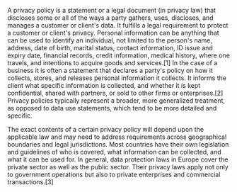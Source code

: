 A privacy policy is a statement or a legal document (in privacy law) that discloses some or all of the ways a party gathers, uses, discloses, and manages a customer or client's data. It fulfills a legal requirement to protect a customer or client's privacy. Personal information can be anything that can be used to identify an individual, not limited to the person's name, address, date of birth, marital status, contact information, ID issue and expiry date, financial records, credit information, medical history, where one travels, and intentions to acquire goods and services.[1] In the case of a business it is often a statement that declares a party's policy on how it collects, stores, and releases personal information it collects. It informs the client what specific information is collected, and whether it is kept confidential, shared with partners, or sold to other firms or enterprises.[2] Privacy policies typically represent a broader, more generalized treatment, as opposed to data use statements, which tend to be more detailed and specific.

The exact contents of a certain privacy policy will depend upon the applicable law and may need to address requirements across geographical boundaries and legal jurisdictions. Most countries have their own legislation and guidelines of who is covered, what information can be collected, and what it can be used for. In general, data protection laws in Europe cover the private sector as well as the public sector. Their privacy laws apply not only to government operations but also to private enterprises and commercial transactions.[3]
